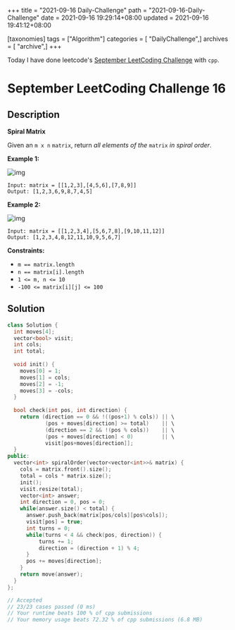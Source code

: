 +++
title = "2021-09-16 Daily-Challenge"
path = "2021-09-16-Daily-Challenge"
date = 2021-09-16 19:29:14+08:00
updated = 2021-09-16 19:41:12+08:00

[taxonomies]
tags = ["Algorithm"]
categories = [ "DailyChallenge",]
archives = [ "archive",]
+++

Today I have done leetcode's [September LeetCoding Challenge](https://leetcode.com/explore/challenge/card/september-leetcoding-challenge-2021/638/week-3-september-15th-september-21st/3977/) with `cpp`.

<!-- more -->

# September LeetCoding Challenge 16

## Description

**Spiral Matrix**

Given an `m x n` `matrix`, return *all elements of the* `matrix` *in spiral order*.

 

**Example 1:**

![img](https://assets.leetcode.com/uploads/2020/11/13/spiral1.jpg)

```
Input: matrix = [[1,2,3],[4,5,6],[7,8,9]]
Output: [1,2,3,6,9,8,7,4,5]
```

**Example 2:**

![img](https://assets.leetcode.com/uploads/2020/11/13/spiral.jpg)

```
Input: matrix = [[1,2,3,4],[5,6,7,8],[9,10,11,12]]
Output: [1,2,3,4,8,12,11,10,9,5,6,7]
```

 

**Constraints:**

- `m == matrix.length`
- `n == matrix[i].length`
- `1 <= m, n <= 10`
- `-100 <= matrix[i][j] <= 100`

## Solution

``` cpp
class Solution {
  int moves[4];
  vector<bool> visit;
  int cols;
  int total;
  
  void init() {
    moves[0] = 1;
    moves[1] = cols;
    moves[2] = -1;
    moves[3] = -cols;
  }
  
  bool check(int pos, int direction) {
    return (direction == 0 && !((pos+1) % cols)) || \
            (pos + moves[direction] >= total)    || \
            (direction == 2 && !(pos % cols))    || \
            (pos + moves[direction] < 0)         || \
            visit[pos+moves[direction]]; 
  }
public:
  vector<int> spiralOrder(vector<vector<int>>& matrix) {
    cols = matrix.front().size();
    total = cols * matrix.size();
    init();
    visit.resize(total);
    vector<int> answer;
    int direction = 0, pos = 0;
    while(answer.size() < total) {
      answer.push_back(matrix[pos/cols][pos%cols]);
      visit[pos] = true;
      int turns = 0;
      while(turns < 4 && check(pos, direction)) {
          turns += 1;
          direction = (direction + 1) % 4;
      }
      pos += moves[direction];
    }
    return move(answer);
  }
};

// Accepted
// 23/23 cases passed (0 ms)
// Your runtime beats 100 % of cpp submissions
// Your memory usage beats 72.32 % of cpp submissions (6.8 MB)
```
